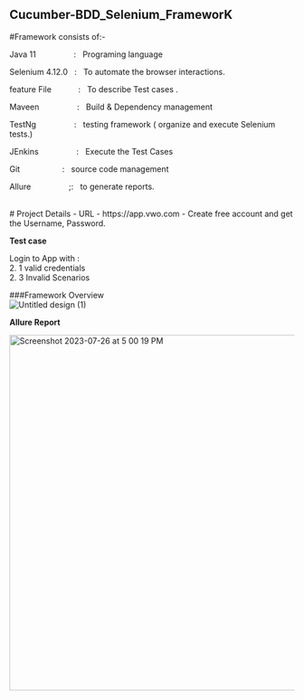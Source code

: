 ## Cucumber-BDD_Selenium_FrameworK

#Framework consists of:-

Java 11  &nbsp;&nbsp;&nbsp;&nbsp;&nbsp;&nbsp;&nbsp;&nbsp;&nbsp;&nbsp;&nbsp;&nbsp;&nbsp;&nbsp;&nbsp;&nbsp;:    &nbsp;&nbsp;Programing language <br />

Selenium 4.12.0  &nbsp;&nbsp;:    &nbsp;&nbsp;To automate the browser interactions.<br />

feature File&nbsp;&nbsp;&nbsp;&nbsp;&nbsp;&nbsp;&nbsp;&nbsp;&nbsp;&nbsp;&nbsp;&nbsp;:    &nbsp;&nbsp;To describe Test cases .<br />

Maveen &nbsp;&nbsp;&nbsp;&nbsp;&nbsp;&nbsp;&nbsp;&nbsp;&nbsp;&nbsp;&nbsp;&nbsp;&nbsp;&nbsp;&nbsp;&nbsp;:    &nbsp;&nbsp;Build & Dependency management<br />

TestNg  &nbsp;&nbsp;&nbsp;&nbsp;&nbsp;&nbsp;&nbsp;&nbsp;&nbsp;&nbsp;&nbsp;&nbsp;&nbsp;&nbsp;&nbsp;&nbsp;:    &nbsp;&nbsp;testing framework ( organize and execute Selenium tests.)<br />

JEnkins  &nbsp;&nbsp;&nbsp;&nbsp;&nbsp;&nbsp;&nbsp;&nbsp;&nbsp;&nbsp;&nbsp;&nbsp;&nbsp;&nbsp;&nbsp;&nbsp;:    &nbsp;&nbsp;Execute the Test Cases<br />

Git      &nbsp;&nbsp;&nbsp;&nbsp;&nbsp;&nbsp;&nbsp;&nbsp;&nbsp;&nbsp;&nbsp;&nbsp;&nbsp;&nbsp;&nbsp;&nbsp;&nbsp;&nbsp;:    &nbsp;&nbsp;source code management<br />

Allure   &nbsp;&nbsp;&nbsp;&nbsp;&nbsp;&nbsp;&nbsp;&nbsp;&nbsp;&nbsp;&nbsp;&nbsp;&nbsp;&nbsp;&nbsp;&nbsp;;:    &nbsp;&nbsp;to generate reports.<br />

<br />
# Project Details
- URL - https://app.vwo.com
- Create free account and get the Username, Password.

**Test case**

Login to App with :<br />
2. 1 valid credentials<br />
2. 3 Invalid Scenarios

###Framework Overview<br />
![Untitled design (1)](https://github.com/Nikhil-Pophale/Cuccumber-BDD_SeleniumFramework_VWOlogin/assets/141396302/e287db25-fb25-4363-8742-9c00fe5c4365)


**Allure Report**<br />

<img width="629" alt="Screenshot 2023-07-26 at 5 00 19 PM" src="https://github.com/PramodDutta/CucumberBDDSeleniumTestNG/assets/1409610/3d2a1c28-5fdf-48f7-a07d-35cb85e3997e">

